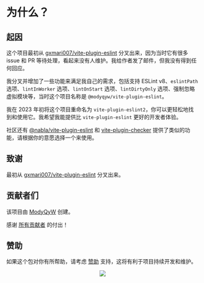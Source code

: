 # 为什么？

## 起因

这个项目最初从 [gxmari007/vite-plugin-eslint](https://github.com/gxmari007/vite-plugin-eslint) 分叉出来，因为当时它有很多 issue 和 PR 等待处理，看起来没有人维护。我给作者发了邮件，但我没有得到任何回应。

我分叉并增加了一些功能来满足我自己的需求，包括支持 ESLint v8、`eslintPath` 选项、`lintInWorker` 选项、`lintOnStart` 选项、`lintDirtyOnly` 选项、强制忽略虚拟模块等，当时这个项目名称是 `@modyqyw/vite-plugin-eslint`。

我在 2023 年初将这个项目重命名为 `vite-plugin-eslint2`，你可以更轻松地找到和使用它。我希望我能提供比 `vite-plugin-eslint` 更好的开发者体验。

社区还有 [@nabla/vite-plugin-eslint](https://github.com/nabla) 和 [vite-plugin-checker](https://github.com/fi3ework/vite-plugin-checker) 提供了类似的功能，请根据你的意愿选择一个来使用。

## 致谢

最初从 [gxmari007/vite-plugin-eslint](https://github.com/gxmari007/vite-plugin-eslint) 分叉出来。

## 贡献者们

该项目由 [ModyQyW](https://github.com/ModyQyW) 创建。

感谢 [所有贡献者](https://github.com/ModyQyW/vite-plugin-eslint2/graphs/contributors) 的付出！

## 赞助

如果这个包对你有所帮助，请考虑 [赞助](https://github.com/ModyQyW/sponsors) 支持，这将有利于项目持续开发和维护。

<p align="center">
  <a href="https://cdn.jsdelivr.net/gh/ModyQyW/sponsors/sponsorkit/sponsors.svg">
    <img src="https://cdn.jsdelivr.net/gh/ModyQyW/sponsors/sponsorkit/sponsors.svg"/>
  </a>
</p>

